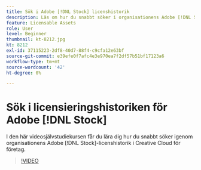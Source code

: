 ```yaml
---
title: Sök i Adobe [!DNL Stock] licenshistorik
description: Läs om hur du snabbt söker i organisationens Adobe [!DNL Stock] licenshistorik i Creative Cloud för företag
feature: Licensable Assets
role: User
level: Beginner
thumbnail: kt-8212.jpg
kt: 8212
exl-id: 37115223-2df8-40d7-88f4-c9cfa12e63bf
source-git-commit: e39efe0f7afc4e3e970ea7f2df57b51bf17123a6
workflow-type: tm+mt
source-wordcount: '42'
ht-degree: 0%

---
```


# Sök i licensieringshistoriken för Adobe [!DNL Stock]

I den här videosjälvstudiekursen får du lära dig hur du snabbt söker igenom organisationens Adobe [!DNL Stock]-licenshistorik i Creative Cloud för företag.

>[!VIDEO](https://video.tv.adobe.com/v/335327?hidetitle=true)
